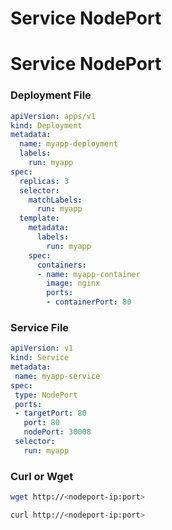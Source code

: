 # Service NodePort

# Service NodePort

### Deployment File

```yml
apiVersion: apps/v1
kind: Deployment
metadata:
  name: myapp-deployment
  labels:
    run: myapp
spec:
  replicas: 3
  selector:
    matchLabels:
      run: myapp
  template:
    metadata:
      labels:
        run: myapp
    spec:
      containers:
      - name: myapp-container
        image: nginx
        ports:
        - containerPort: 80
```

### Service File

```yml
apiVersion: v1
kind: Service
metadata:
 name: myapp-service
spec:
 type: NodePort
 ports:
 - targetPort: 80
   port: 80
   nodePort: 30008
 selector:
   run: myapp
```

### Curl or Wget

```bash
wget http://<nodeport-ip:port>
```

```bash
curl http://<nodeport-ip:port>
```